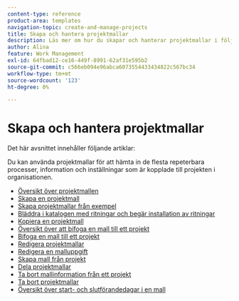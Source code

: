 ```yaml
---
content-type: reference
product-area: templates
navigation-topic: create-and-manage-projects
title: Skapa och hantera projektmallar
description: Läs mer om hur du skapar och hanterar projektmallar i följande artiklar.
author: Alina
feature: Work Management
exl-id: 64fbad12-ce16-449f-8991-62af31e595b2
source-git-commit: c566eb094e96abca6073554433434822c567bc34
workflow-type: tm+mt
source-wordcount: '123'
ht-degree: 0%

---
```


# Skapa och hantera projektmallar

Det här avsnittet innehåller följande artiklar:

Du kan använda projektmallar för att hämta in de flesta repeterbara processer, information och inställningar som är kopplade till projekten i organisationen.

* [Översikt över projektmallen](../../../manage-work/projects/create-and-manage-templates/project-template-overview.md)
* [Skapa en projektmall](../../../manage-work/projects/create-and-manage-templates/create-template.md)
* [Skapa projektmallar från exempel](../../../manage-work/projects/create-and-manage-templates/create-templates-from-examples.md)
* [Bläddra i katalogen med ritningar och begär installation av ritningar](../../../administration-and-setup/blueprints/browse-catalog.md)
* [Kopiera en projektmall](../../../manage-work/projects/create-and-manage-templates/copy-template.md)
* [Översikt över att bifoga en mall till ett projekt](../../../manage-work/projects/create-and-manage-templates/attach-template-to-project-overview.md)
* [Bifoga en mall till ett projekt](../../../manage-work/projects/create-and-manage-templates/attach-template-to-project.md)
* [Redigera projektmallar](../../../manage-work/projects/create-and-manage-templates/edit-templates.md)
* [Redigera en malluppgift](../../../manage-work/projects/create-and-manage-templates/edit-template-task.md)
* [Skapa mall från projekt](../../../manage-work/projects/create-and-manage-templates/create-template-from-project.md)
* [Dela projektmallar](../../../manage-work/projects/create-and-manage-templates/share-project-template.md)
* [Ta bort mallinformation från ett projekt](../../../manage-work/projects/create-and-manage-templates/remove-template-from-project.md)
* [Ta bort projektmallar](../../../manage-work/projects/create-and-manage-templates/delete-templates.md)
* [Översikt över start- och slutförandedagar i en mall](../../../manage-work/projects/create-and-manage-templates/overview-of-start-completion-day-on-template.md)
